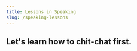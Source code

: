 ```yaml
---
title: Lessons in Speaking 
slug: /speaking-lessons 
---
```

## Let's learn how to chit-chat first. 
